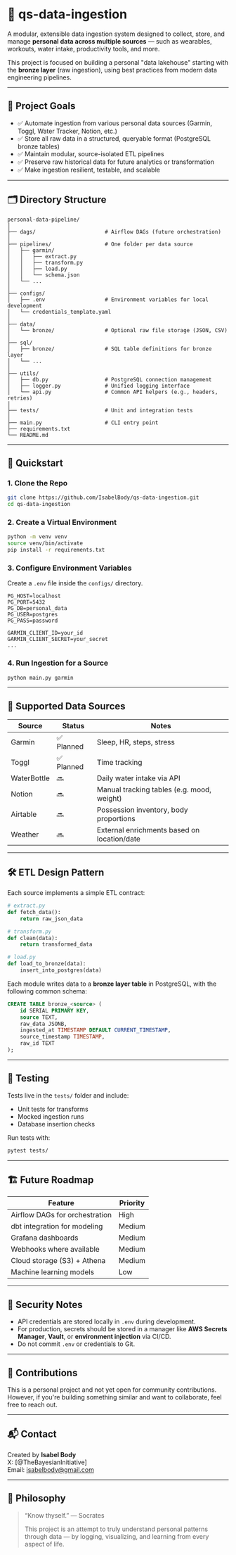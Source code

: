 # 🧠 qs-data-ingestion
A modular, extensible data ingestion system designed to collect, store, and manage **personal data across multiple sources** — such as wearables, workouts, water intake, productivity tools, and more.

This project is focused on building a personal "data lakehouse" starting with the **bronze layer** (raw ingestion), using best practices from modern data engineering pipelines.

---

## 📐 Project Goals

- ✅ Automate ingestion from various personal data sources (Garmin, Toggl, Water Tracker, Notion, etc.)
- ✅ Store all raw data in a structured, queryable format (PostgreSQL bronze tables)
- ✅ Maintain modular, source-isolated ETL pipelines
- ✅ Preserve raw historical data for future analytics or transformation
- ✅ Make ingestion resilient, testable, and scalable

---

## 🗂 Directory Structure

```
personal-data-pipeline/
│
├── dags/                      # Airflow DAGs (future orchestration)
│
├── pipelines/                 # One folder per data source
│   ├── garmin/
│   │   ├── extract.py
│   │   ├── transform.py
│   │   ├── load.py
│   │   └── schema.json
│   └── ...
│
├── configs/
│   ├── .env                   # Environment variables for local development
│   └── credentials_template.yaml
│
├── data/
│   └── bronze/                # Optional raw file storage (JSON, CSV)
│
├── sql/
│   ├── bronze/                # SQL table definitions for bronze layer
│   └── ...
│
├── utils/
│   ├── db.py                  # PostgreSQL connection management
│   ├── logger.py              # Unified logging interface
│   └── api.py                 # Common API helpers (e.g., headers, retries)
│
├── tests/                     # Unit and integration tests
│
├── main.py                    # CLI entry point
├── requirements.txt
└── README.md
```

---

## 🚀 Quickstart

### 1. Clone the Repo

```bash
git clone https://github.com/IsabelBody/qs-data-ingestion.git
cd qs-data-ingestion
```

### 2. Create a Virtual Environment

```bash
python -m venv venv
source venv/bin/activate
pip install -r requirements.txt
```

### 3. Configure Environment Variables

Create a `.env` file inside the `configs/` directory.

```env
PG_HOST=localhost
PG_PORT=5432
PG_DB=personal_data
PG_USER=postgres
PG_PASS=password

GARMIN_CLIENT_ID=your_id
GARMIN_CLIENT_SECRET=your_secret
...
```

### 4. Run Ingestion for a Source

```bash
python main.py garmin
```

---

## 🔁 Supported Data Sources

| Source       | Status     | Notes |
|--------------|------------|-------|
| Garmin       | ✅ Planned | Sleep, HR, steps, stress |
| Toggl        | ✅ Planned | Time tracking |
| WaterBottle  | 🔜          | Daily water intake via API |
| Notion       | 🔜          | Manual tracking tables (e.g. mood, weight) |
| Airtable     | 🔜          | Possession inventory, body proportions |
| Weather      | 🔜          | External enrichments based on location/date |

---

## 🛠 ETL Design Pattern

Each source implements a simple ETL contract:

```python
# extract.py
def fetch_data():
    return raw_json_data

# transform.py
def clean(data):
    return transformed_data

# load.py
def load_to_bronze(data):
    insert_into_postgres(data)
```

Each module writes data to a **bronze layer table** in PostgreSQL, with the following common schema:

```sql
CREATE TABLE bronze_<source> (
    id SERIAL PRIMARY KEY,
    source TEXT,
    raw_data JSONB,
    ingested_at TIMESTAMP DEFAULT CURRENT_TIMESTAMP,
    source_timestamp TIMESTAMP,
    raw_id TEXT
);
```

---

## 🧪 Testing

Tests live in the `tests/` folder and include:

- Unit tests for transforms
- Mocked ingestion runs
- Database insertion checks

Run tests with:

```bash
pytest tests/
```

---

## 🏗 Future Roadmap

| Feature                        | Priority |
|-------------------------------|----------|
| Airflow DAGs for orchestration| High     |
| dbt integration for modeling  | Medium   |
| Grafana dashboards            | Medium   |
| Webhooks where available      | Medium   |
| Cloud storage (S3) + Athena   | Medium   |
| Machine learning models       | Low      |

---

## 🔐 Security Notes

- API credentials are stored locally in `.env` during development.
- For production, secrets should be stored in a manager like **AWS Secrets Manager**, **Vault**, or **environment injection** via CI/CD.
- Do not commit `.env` or credentials to Git.

---

## 🤝 Contributions

This is a personal project and not yet open for community contributions. However, if you're building something similar and want to collaborate, feel free to reach out.

---

## 📬 Contact

Created by **Isabel Body**  
X: [@TheBayesianInitiative]  
Email: isabelbody@gmail.com

---

## 🧠 Philosophy

> “Know thyself.” — Socrates  
>
> This project is an attempt to truly understand personal patterns through data — by logging, visualizing, and learning from every aspect of life.
